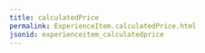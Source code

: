 ```yaml
---
title: calculatedPrice
permalink: ExperienceItem.calculatedPrice.html
jsonid: experienceitem_calculatedprice
---
```

